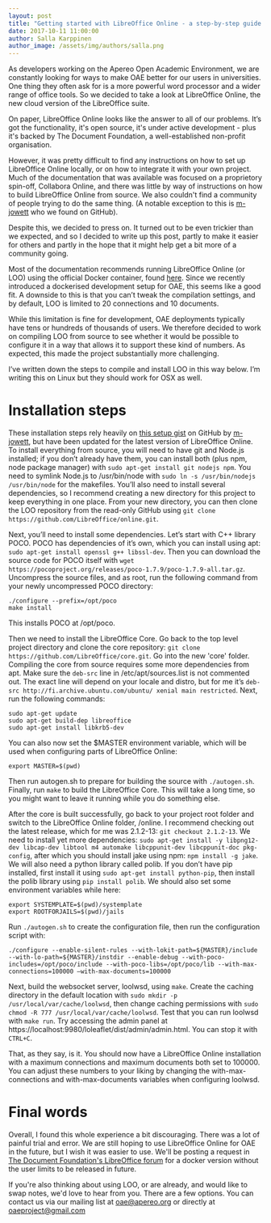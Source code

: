 ```yaml
---
layout: post
title: "Getting started with LibreOffice Online - a step-by-step guide from the OAE Project"
date: 2017-10-11 11:00:00
author: Salla Karppinen
author_image: /assets/img/authors/salla.png
---
```

<p>As developers working on the Apereo Open Academic Environment, we are constantly looking for ways to make OAE better for our users in universities. One thing they often ask for is a more powerful word processor and a wider range of office tools. So we decided to take a look at LibreOffice Online, the new cloud version of the LibreOffice suite.</p>
<p>On paper, LibreOffice Online looks like the answer to all of our problems. It’s got the functionality, it's open source, it's under active development - plus it's backed by The Document Foundation, a well-established non-profit organisation. </p>
<p>However, it was pretty difficult to find any instructions on how to set up LibreOffice Online locally, or on how to integrate it with your own project. Much of the documentation that was available was focused on a proprietory spin-off, Collabora Online, and there was little by way of instructions on how to build LibreOffice Online from source. We also couldn't find a community of people trying to do the same thing. (A notable exception to this is <a href="https://gist.github.com/m-jowett">m-jowett</a> who we found on GitHub).</p>
<p>Despite this, we decided to press on. It turned out to be even trickier than we expected, and so I decided to write up this post, partly to make it easier for others and partly in the hope that it might help get a bit more of a community going.</p>
<!--more-->
<p>Most of the documentation recommends running LibreOffice Online (or LOO) using the official Docker container, found <a href="https://hub.docker.com/r/libreoffice/online/">here</a>. Since we recently introduced a dockerised development setup for OAE, this seems like a good fit. A downside to this is that you can’t tweak the compilation settings, and by default, LOO is limited to 20 connections and 10 documents.</p>
<p>While this limitation is fine for development, OAE deployments typically have tens or hundreds of thousands of users. We therefore decided to work on compiling LOO from source to see whether it would be possible to configure it in a way that allows it to support these kind of numbers. As expected, this made the project substantially more challenging.</p>
<p>I’ve written down the steps to compile and install LOO in this way below. I’m writing this on Linux but they should work for OSX as well.</p>
<h1>Installation steps</h1>
<p>These installation steps rely heavily on <a href="https://gist.github.com/m-jowett/0f28bff952737f210574fc3b2efaa01a">this setup gist</a> on GitHub by <a href="https://gist.github.com/m-jowett">m-jowett</a>, but have been updated for the latest version of LibreOffice Online. To install everything from source, you will need to have git and Node.js installed; if you don’t already have them, you can install both (plus npm, node package manager) with <code>sudo apt-get install git nodejs npm</code>. You need to symlink Node.js to /usr/bin/node with <code>sudo ln -s /usr/bin/nodejs /usr/bin/node</code> for the makefiles. You’ll also need to install several dependencies, so I recommend creating a new directory for this project to keep everything in one place. From your new directory, you can then clone the LOO repository from the read-only GitHub using <code>git clone https://github.com/LibreOffice/online.git</code>.</p>
<p>Next, you’ll need to install some dependencies. Let’s start with C++ library POCO. POCO has dependencies of it’s own, which you can install using apt: <code>sudo apt-get install openssl g++ libssl-dev</code>. Then you can download the source code for POCO itself with <code>wget https://pocoproject.org/releases/poco-1.7.9/poco-1.7.9-all.tar.gz</code>. Uncompress the source files, and as root, run the following command from your newly uncompressed POCO directory:
<pre><code>./configure --prefix=/opt/poco
make install</code></pre></p>
<p>This installs POCO at /opt/poco.</p>
<p>Then we need to install the LibreOffice Core. Go back to the top level project directory and clone the core repository: <code>git clone https://github.com/LibreOffice/core.git</code>. Go into the new 'core' folder. Compiling the core from source requires some more dependencies from apt. Make sure the <code>deb-src</code> line in /etc/apt/sources.list is not commented out. The exact line will depend on your locale and distro, but for me it’s <code>deb-src http://fi.archive.ubuntu.com/ubuntu/ xenial main restricted</code>. Next, run the following commands:
<pre><code>sudo apt-get update
sudo apt-get build-dep libreoffice
sudo apt-get install libkrb5-dev</code></pre></p>
<p>You can also now set the $MASTER environment variable, which will be used when configuring parts of LibreOffice Online:
<pre><code>export MASTER=$(pwd)</code></pre></p>
<p>Then run autogen.sh to prepare for building the source with <code>./autogen.sh</code>. Finally, run <code>make</code> to build the LibreOffice Core. This will take a long time, so you might want to leave it running while you do something else.</p>
<p>After the core is built successfully, go back to your project root folder and switch to the LibreOffice Online folder, /online. I recommend checking out the latest release, which for me was 2.1.2-13: <code>git checkout 2.1.2-13</code>. We need to install yet more dependencies: <code>sudo apt-get install -y libpng12-dev libcap-dev libtool m4 automake libcppunit-dev libcppunit-doc pkg-config</code>, after which you should install jake using npm: <code>npm install -g jake</code>. We will also need a python library called polib. If you don’t have pip installed, first install it using <code>sudo apt-get install python-pip</code>, then install the polib library using <code>pip install polib</code>. We should also set some environment variables while here:
<pre><code>export SYSTEMPLATE=$(pwd)/systemplate
export ROOTFORJAILS=$(pwd)/jails</code></pre></p>
<p>Run <code>./autogen.sh</code> to create the configuration file, then run the configuration script with: 
<pre><code>./configure --enable-silent-rules --with-lokit-path=${MASTER}/include --with-lo-path=${MASTER}/instdir --enable-debug --with-poco-includes=/opt/poco/include --with-poco-libs=/opt/poco/lib --with-max-connections=100000 –with-max-documents=100000</code></pre></p>
<p>Next, build the websocket server, loolwsd, using <code>make</code>. Create the caching directory in the default location with <code>sudo mkdir -p /usr/local/var/cache/loolwsd</code>, then change caching permissions with <code>sudo chmod -R 777 /usr/local/var/cache/loolwsd</code>. Test that you can run loolwsd with <code>make run</code>. Try accessing the admin panel at https://localhost:9980/loleaflet/dist/admin/admin.html. You can stop it with <code>CTRL+C</code>.</p>
<p>That, as they say, is it. You should now have a LibreOffice Online installation with a maximum connections and maximum documents both set to 100000. You can adjust these numbers to your liking by changing the with-max-connections and with-max-documents variables when configuring loolwsd.</p>
<h1>Final words</h1>
<p>Overall, I found this whole experience a bit discouraging. There was a lot of painful trial and error. We are still hoping to use LibreOffice Online for OAE in the future, but I wish it was easier to use. We'll be posting a request in <a href="https://ask.libreoffice.org/">The Document Foundation's LibreOffice forum</a> for a docker version without the user limits to be released in future.</p>
<p>If you're also thinking about using LOO, or are already, and would like to swap notes, we'd love to hear from you. There are a few options. You can contact us via our mailing list at <a href="mailto:oae@apereo.org">oae@apereo.org</a> or directly at <a href="mailto:oaeproject@gmail.com">oaeproject@gmail.com</a></p>
